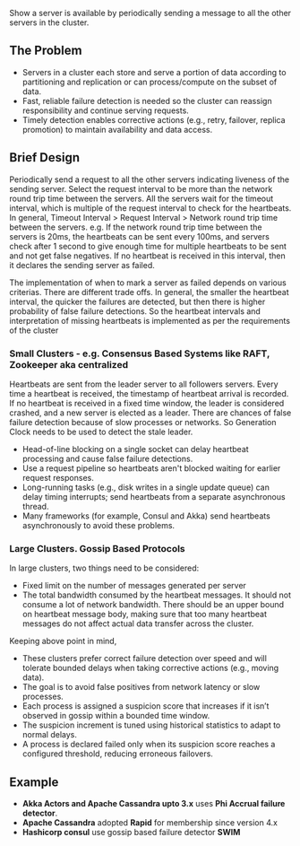 Show a server is available by periodically sending a message to all the other servers in the cluster.

## The Problem
- Servers in a cluster each store and serve a portion of data according to partitioning and replication or can process/compute on the subset of data.
- Fast, reliable failure detection is needed so the cluster can reassign responsibility and continue serving requests.
- Timely detection enables corrective actions (e.g., retry, failover, replica promotion) to maintain availability and data access.


## Brief Design

Periodically send a request to all the other servers indicating liveness of the sending server. Select the request interval to be more than the network round trip time between the servers. All the servers wait for the timeout interval, which is multiple of the request interval to check for the heartbeats. In general, Timeout Interval > Request Interval > Network round trip time between the servers.
e.g. If the network round trip time between the servers is 20ms, the heartbeats can be sent every 100ms, and servers check after 1 second to give enough time for multiple heartbeats to be sent and not get false negatives. If no heartbeat is received in this interval, then it declares the sending server as failed.

The implementation of when to mark a server as failed depends on various criterias. There are different trade offs. In general, the smaller the heartbeat interval, the quicker the failures are detected, but then there is higher probability of false failure detections. So the heartbeat intervals and interpretation of missing heartbeats is implemented as per the requirements of the cluster

###  Small Clusters - e.g. Consensus Based Systems like RAFT, Zookeeper aka centralized
Heartbeats are sent from the leader server to all followers servers. Every time a heartbeat is received, the timestamp of heartbeat arrival is recorded.
If no heartbeat is received in a fixed time window, the leader is considered crashed, and a new server is elected as a leader. 
There are chances of false failure detection because of slow processes or networks. So Generation Clock needs to be used to detect the stale leader.
- Head-of-line blocking on a single socket can delay heartbeat processing and cause false failure detections.
- Use a request pipeline so heartbeats aren't blocked waiting for earlier request responses.
- Long-running tasks (e.g., disk writes in a single update queue) can delay timing interrupts; send heartbeats from a separate asynchronous thread.
- Many frameworks (for example, Consul and Akka) send heartbeats asynchronously to avoid these problems.

###  Large Clusters. Gossip Based Protocols
In large clusters, two things need to be considered:
 - Fixed limit on the number of messages generated per server
 - The total bandwidth consumed by the heartbeat messages. It should not consume a lot of network bandwidth. There should be an upper bound on heartbeat message body, making sure that too many heartbeat messages do not affect actual data transfer across the cluster.

Keeping above point in mind,
- These clusters prefer correct failure detection over speed and will tolerate bounded delays when taking corrective actions (e.g., moving data).
- The goal is to avoid false positives from network latency or slow processes.
- Each process is assigned a suspicion score that increases if it isn’t observed in gossip within a bounded time window.
- The suspicion increment is tuned using historical statistics to adapt to normal delays.
- A process is declared failed only when its suspicion score reaches a configured threshold, reducing erroneous failovers.


## Example
- **Akka Actors and Apache Cassandra upto 3.x** uses **Phi Accrual failure detector**.
- **Apache Cassandra** adopted **Rapid** for membership since version 4.x
- **Hashicorp consul** use gossip based failure detector **SWIM**